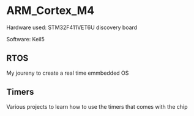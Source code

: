 # ARM_Cortex_M4

Hardware used: STM32F411VET6U discovery board

Software: Keil5

## RTOS

My joureny to create a real time emmbedded OS

## Timers

Various projects to learn how to use the timers that comes with the chip